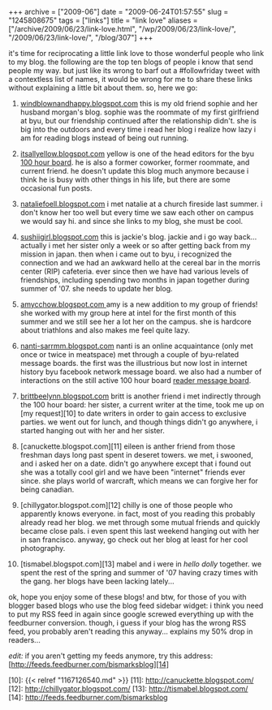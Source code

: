 +++
archive = ["2009-06"]
date = "2009-06-24T01:57:55"
slug = "1245808675"
tags = ["links"]
title = "link love"
aliases = ["/archive/2009/06/23/link-love.html", "/wp/2009/06/23/link-love/", "/2009/06/23/link-love/", "/blog/307"]
+++

it's time for reciprocating a little link love to those wonderful people
who link to my blog. the following are the top ten blogs of people i know
that send people my way. but just like its wrong to barf out
a #followfriday tweet with a contextless list of names, it would be wrong
for me to share these links without explaining a little bit about them.
so, here we go:

1) [windblownandhappy.blogspot.com][1] this is my old friend sophie and
her husband morgan's blog. sophie was the roommate of my first girlfriend
at byu, but our friendship continued after the relationship didn't. she is
big into the outdoors and every time i read her blog i realize how lazy
i am for reading blogs instead of being out running.

2) [itsallyellow.blogspot.com][2] yellow is one of the head editors for
the byu [100 hour board][3]. he is also a former coworker, former
roommate, and current friend. he doesn't update this blog much anymore
because i think he is busy with other things in his life, but there are
some occasional fun posts.

3) [nataliefoell.blogspot.com][4] i met natalie at a church fireside last
summer. i don't know her too well but every time we saw each other on
campus we would say hi. and since she links to my blog, she must be cool.

4) [sushiigirl.blogspot.com][5] this is jackie's blog. jackie and i go way
back... actually i met her sister only a week or so after getting back
from my mission in japan. then when i came out to byu, i recognized the
connection and we had an awkward hello at the cereal bar in the morris
center (RIP) cafeteria. ever since then we have had various levels of
friendships, including spending two months in japan together during summer
of '07. she needs to update her blog.

5) [amycchow.blogspot.com ][6] amy is a new addition to my group of
friends! she worked with my group here at intel for the first month of
this summer and we still see her a lot her on the campus. she is hardcore
about triathlons and also makes me feel quite lazy.

6) [nanti-sarrmm.blogspot.com][7] nanti is an online acquaintance (only
met once or twice in meatspace) met through a couple of byu-related
message boards. the first was the illustrious but now lost in internet
history byu facebook network message board. we also had a number of
interactions on the still active 100 hour board [reader message board][8].

7) [brittbeelynn.blogspot.com][9] britt is another friend i met indirectly
through the 100 hour board: her sister, a current writer at the time, took
me up on [my request][10] to date writers in order to gain access to
exclusive parties. we went out for lunch, and though things didn't go
anywhere, i started hanging out with her and her sister.

8) [canuckette.blogspot.com][11] eileen is anther friend from those
freshman days long past spent in deseret towers. we met, i swooned, and
i asked her on a date. didn't go anywhere except that i found out she was
a totally cool girl and we have been "internet" friends ever since. she
plays world of warcraft, which means we can forgive her for being
canadian.

9) [chillygator.blogspot.com][12] chilly is one of those people who
apparently knows everyone. in fact, most of you reading this probably
already read her blog. we met through some mutual friends and quickly
became close pals. i even spent this last weekend hanging out with her in
san francisco. anyway, go check out her blog at least for her cool
photography.

10) [tismabel.blogspot.com][13] mabel and i were in _hello dolly_
together. we spent the rest of the spring and summer of '07 having crazy
times with the gang. her blogs have been lacking lately...

ok, hope you enjoy some of these blogs! and btw, for those of you with
blogger based blogs who use the blog feed sidebar widget: i think you need
to put my RSS feed in again since google screwed everything up with the
feedburner conversion. though, i guess if your blog has the wrong RSS
feed, you probably aren't reading this anyway... explains my 50% drop in
readers...

_edit:_ if you aren't getting my feeds anymore, try this address:
[http://feeds.feedburner.com/bismarksblog][14]

[1]: http://windblownandhappy.blogspot.com/
[2]: http://itsallyellow.blogspot.com/
[3]: http://theboard.byu.edu/
[4]: http://nataliefoell.blogspot.com/
[5]: http://sushiigirl.blogspot.com/
[6]: http://amycchow.blogspot.com/
[7]: http://nanti-sarrmm.blogspot.com/
[8]: http://theboardmb.informe.com/
[9]: http://brittbeelynn.blogspot.com/
[10]: {{< relref "1167126540.md" >}}
[11]: http://canuckette.blogspot.com/
[12]: http://chillygator.blogspot.com/
[13]: http://tismabel.blogspot.com/
[14]: http://feeds.feedburner.com/bismarksblog

